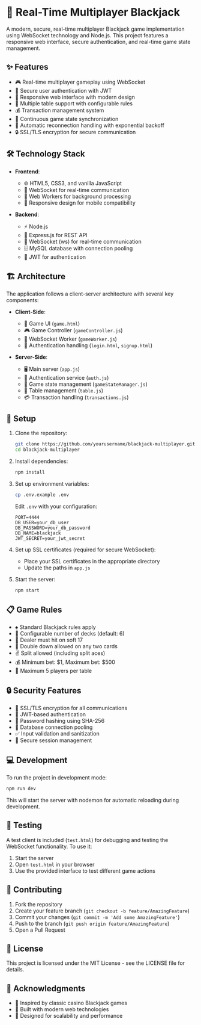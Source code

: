# 🎰 Real-Time Multiplayer Blackjack

A modern, secure, real-time multiplayer Blackjack game implementation using WebSocket technology and Node.js. This project features a responsive web interface, secure authentication, and real-time game state management.

## ✨ Features

- 🎮 Real-time multiplayer gameplay using WebSocket
- 🔐 Secure user authentication with JWT
- 📱 Responsive web interface with modern design
- 🎲 Multiple table support with configurable rules
- 💰 Transaction management system
- 🔄 Continuous game state synchronization
- 🔌 Automatic reconnection handling with exponential backoff
- 🔒 SSL/TLS encryption for secure communication

## 🛠️ Technology Stack

- **Frontend**:
  - 🌐 HTML5, CSS3, and vanilla JavaScript
  - 📡 WebSocket for real-time communication
  - 👷 Web Workers for background processing
  - 📱 Responsive design for mobile compatibility

- **Backend**:
  - ⚡ Node.js
  - 🚀 Express.js for REST API
  - 📡 WebSocket (ws) for real-time communication
  - 🗄️ MySQL database with connection pooling
  - 🔑 JWT for authentication

## 🏗️ Architecture

The application follows a client-server architecture with several key components:

- **Client-Side**:
  - 🎨 Game UI (`game.html`)
  - 🎮 Game Controller (`gameController.js`)
  - 🔄 WebSocket Worker (`gameWorker.js`)
  - 🔐 Authentication handling (`login.html`, `signup.html`)

- **Server-Side**:
  - 🖥️ Main server (`app.js`)
  - 🔑 Authentication service (`auth.js`)
  - 🎲 Game state management (`gameStateManager.js`)
  - 🎯 Table management (`table.js`)
  - 💳 Transaction handling (`transactions.js`)

## 🚀 Setup

1. Clone the repository:
   ```bash
   git clone https://github.com/yourusername/blackjack-multiplayer.git
   cd blackjack-multiplayer
   ```

2. Install dependencies:
   ```bash
   npm install
   ```

3. Set up environment variables:
   ```bash
   cp .env.example .env
   ```
   Edit `.env` with your configuration:
   ```
   PORT=4444
   DB_USER=your_db_user
   DB_PASSWORD=your_db_password
   DB_NAME=blackjack
   JWT_SECRET=your_jwt_secret
   ```

4. Set up SSL certificates (required for secure WebSocket):
   - Place your SSL certificates in the appropriate directory
   - Update the paths in `app.js`

5. Start the server:
   ```bash
   npm start
   ```

## 📋 Game Rules

- ♠️ Standard Blackjack rules apply
- 🎴 Configurable number of decks (default: 6)
- 👥 Dealer must hit on soft 17
- 💫 Double down allowed on any two cards
- ✌️ Split allowed (including split aces)
- 💰 Minimum bet: $1, Maximum bet: $500
- 👥 Maximum 5 players per table

## 🔒 Security Features

- 🔐 SSL/TLS encryption for all communications
- 🎫 JWT-based authentication
- 🔑 Password hashing using SHA-256
- 🔌 Database connection pooling
- ✅ Input validation and sanitization
- 🔐 Secure session management

## 💻 Development

To run the project in development mode:

```bash
npm run dev
```

This will start the server with nodemon for automatic reloading during development.

## 🧪 Testing

A test client is included (`test.html`) for debugging and testing the WebSocket functionality. To use it:

1. Start the server
2. Open `test.html` in your browser
3. Use the provided interface to test different game actions

## 🤝 Contributing

1. Fork the repository
2. Create your feature branch (`git checkout -b feature/AmazingFeature`)
3. Commit your changes (`git commit -m 'Add some AmazingFeature'`)
4. Push to the branch (`git push origin feature/AmazingFeature`)
5. Open a Pull Request

## 📜 License

This project is licensed under the MIT License - see the LICENSE file for details.

## 👏 Acknowledgments

- 🎰 Inspired by classic casino Blackjack games
- 🌟 Built with modern web technologies
- 🚀 Designed for scalability and performance
